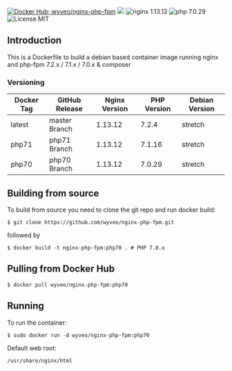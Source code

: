 [![Docker Hub; wyveo/nginx-php-fpm](https://img.shields.io/badge/docker%20hub-wyveo%2Fnginx--php--fpm-blue.svg)](https://hub.docker.com/r/wyveo/nginx-php-fpm/) [![](https://images.microbadger.com/badges/image/wyveo/nginx-php-fpm.svg)](http://microbadger.com/images/wyveo/nginx-php-fpm "Get your own image badge on microbadger.com") ![nginx 1.13.12](https://img.shields.io/badge/nginx-1.13.12-brightgreen.svg) ![php 7.0.29](https://img.shields.io/badge/php--fpm-7.0.29-blue.svg) ![License MIT](https://img.shields.io/badge/license-MIT-blue.svg)
## Introduction
This is a Dockerfile to build a debian based container image running nginx and php-fpm 7.2.x / 7.1.x / 7.0.x & composer

### Versioning
| Docker Tag | GitHub Release | Nginx Version | PHP Version | Debian Version |
|-----|-------|-----|--------|--------|
| latest | master Branch |1.13.12 | 7.2.4 | stretch |
| php71 | php71 Branch |1.13.12 | 7.1.16 | stretch |
| php70 | php70 Branch |1.13.12 | 7.0.29 | stretch |
## Building from source
To build from source you need to clone the git repo and run docker build:
```
$ git clone https://github.com/wyveo/nginx-php-fpm.git
```

followed by
```
$ docker build -t nginx-php-fpm:php70 . # PHP 7.0.x
```


## Pulling from Docker Hub
```
$ docker pull wyveo/nginx-php-fpm:php70
```

## Running
To run the container:
```
$ sudo docker run -d wyveo/nginx-php-fpm:php70
```

Default web root:
```
/usr/share/nginx/html
```
